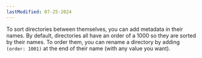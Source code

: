 ```yaml
---
lastModified: 07-25-2024
---
```


To sort directories between themselves, you can add metadata in their names.
By default, directories all have an order of a 1000 so they are sorted by their names.
To order them, you can rename a directory by adding `(order: 1001)` at the end of their name (with any value you want).
